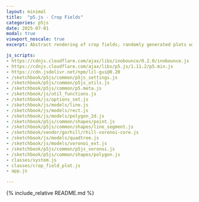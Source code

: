 ```yaml
---
layout: minimal
title:  "p5.js - Crop Fields"
categories: p5js
date: 2025-07-01
modal: true
viewport_noscale: true
excerpt: Abstract rendering of crop fields; randomly generated plots with rows of 'crops'.

js_scripts:
- https://cdnjs.cloudflare.com/ajax/libs/inobounce/0.2.0/inobounce.js
- https://cdnjs.cloudflare.com/ajax/libs/p5.js/1.11.2/p5.min.js
- https://cdn.jsdelivr.net/npm/lil-gui@0.20
- /sketchbook/p5js/common/p5js_settings.js
- /sketchbook/p5js/common/p5js_utils.js
- /sketchbook/p5js/common/p5.meta.js
- /sketchbook/js/util_functions.js
- /sketchbook/js/options_set.js
- /sketchbook/js/models/line.js
- /sketchbook/js/models/rect.js
- /sketchbook/js/models/polygon_2d.js
- /sketchbook/p5js/common/shapes/point.js
- /sketchbook/p5js/common/shapes/line_segment.js
- /sketchbook/vendor/gorhill/rhill-voronoi-core.js
- /sketchbook/js/models/quadtree.js
- /sketchbook/js/models/voronoi_ext.js
- /sketchbook/p5js/common/p5js_voronoi.js
- /sketchbook/p5js/common/shapes/polygon.js
- classes/system.js
- classes/crop_field_plot.js
- app.js

---
```


{% include_relative README.md %}

